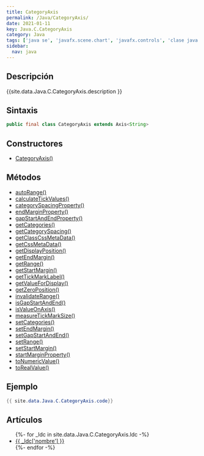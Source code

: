 ```yaml
---
title: CategoryAxis
permalink: /Java/CategoryAxis/
date: 2021-01-11
key: Java.C.CategoryAxis
category: Java
tags: ['java se', 'javafx.scene.chart', 'javafx.controls', 'clase java', 'JavaFX 2.0']
sidebar: 
  nav: java
---
```


## Descripción
{{site.data.Java.C.CategoryAxis.description }}

## Sintaxis
~~~java
public final class CategoryAxis extends Axis<String>
~~~

## Constructores
* [CategoryAxis()](/Java/CategoryAxis/CategoryAxis/)

## Métodos
* [autoRange()](/Java/CategoryAxis/autoRange)
* [calculateTickValues()](/Java/CategoryAxis/calculateTickValues)
* [categorySpacingProperty()](/Java/CategoryAxis/categorySpacingProperty)
* [endMarginProperty()](/Java/CategoryAxis/endMarginProperty)
* [gapStartAndEndProperty()](/Java/CategoryAxis/gapStartAndEndProperty)
* [getCategories()](/Java/CategoryAxis/getCategories)
* [getCategorySpacing()](/Java/CategoryAxis/getCategorySpacing)
* [getClassCssMetaData()](/Java/CategoryAxis/getClassCssMetaData)
* [getCssMetaData()](/Java/CategoryAxis/getCssMetaData)
* [getDisplayPosition()](/Java/CategoryAxis/getDisplayPosition)
* [getEndMargin()](/Java/CategoryAxis/getEndMargin)
* [getRange()](/Java/CategoryAxis/getRange)
* [getStartMargin()](/Java/CategoryAxis/getStartMargin)
* [getTickMarkLabel()](/Java/CategoryAxis/getTickMarkLabel)
* [getValueForDisplay()](/Java/CategoryAxis/getValueForDisplay)
* [getZeroPosition()](/Java/CategoryAxis/getZeroPosition)
* [invalidateRange()](/Java/CategoryAxis/invalidateRange)
* [isGapStartAndEnd()](/Java/CategoryAxis/isGapStartAndEnd)
* [isValueOnAxis()](/Java/CategoryAxis/isValueOnAxis)
* [measureTickMarkSize()](/Java/CategoryAxis/measureTickMarkSize)
* [setCategories()](/Java/CategoryAxis/setCategories)
* [setEndMargin()](/Java/CategoryAxis/setEndMargin)
* [setGapStartAndEnd()](/Java/CategoryAxis/setGapStartAndEnd)
* [setRange()](/Java/CategoryAxis/setRange)
* [setStartMargin()](/Java/CategoryAxis/setStartMargin)
* [startMarginProperty()](/Java/CategoryAxis/startMarginProperty)
* [toNumericValue()](/Java/CategoryAxis/toNumericValue)
* [toRealValue()](/Java/CategoryAxis/toRealValue)

## Ejemplo
~~~java
{{ site.data.Java.C.CategoryAxis.code}}
~~~

## Artículos
<ul>
{%- for _ldc in site.data.Java.C.CategoryAxis.ldc -%}
   <li>
       <a href="{{_ldc['url'] }}">{{ _ldc['nombre'] }}</a>
   </li>
{%- endfor -%}
</ul>
